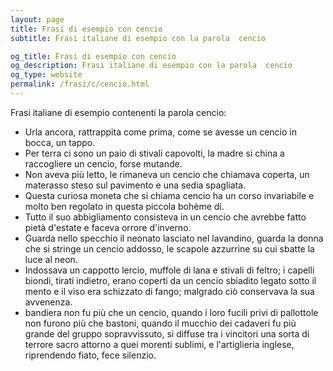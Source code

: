 ```yaml
---
layout: page
title: Frasi di esempio con cencio 
subtitle: Frasi italiane di esempio con la parola  cencio

og_title: Frasi di esempio con cencio 
og_description: Frasi italiane di esempio con la parola  cencio
og_type: website
permalink: /frasi/c/cencio.html
---
```


Frasi italiane di esempio contenenti la parola cencio:


- Urla ancora, rattrappita come prima, come se avesse un cencio in bocca, un tappo.
- Per terra ci sono un paio di stivali capovolti, la madre si china a raccogliere un cencio, forse mutande.
- Non aveva più letto, le rimaneva un cencio che chiamava coperta, un materasso steso sul pavimento e una sedia spagliata.
- Questa curiosa moneta che si chiama cencio ha un corso invariabile e molto ben regolato in questa piccola bohème di.
- Tutto il suo abbigliamento consisteva in un cencio che avrebbe fatto pietà d'estate e faceva orrore d'inverno.
- Guarda nello specchio il neonato lasciato nel lavandino, guarda la donna che si stringe un cencio addosso, le scapole azzurrine su cui sbatte la luce al neon.
- Indossava un cappotto lercio, muffole di lana e stivali di feltro; i capelli biondi, tirati indietro, erano coperti da un cencio sbiadito legato sotto il mento e il viso era schizzato di fango; malgrado ciò conservava la sua avvenenza.
- bandiera non fu più che un cencio, quando i loro fucili privi di pallottole non furono più che bastoni, quando il mucchio dei cadaveri fu più grande del gruppo sopravvissuto, si diffuse tra i vincitori una sorta di terrore sacro attorno a quei morenti sublimi, e l'artiglieria inglese, riprendendo fiato, fece silenzio.
